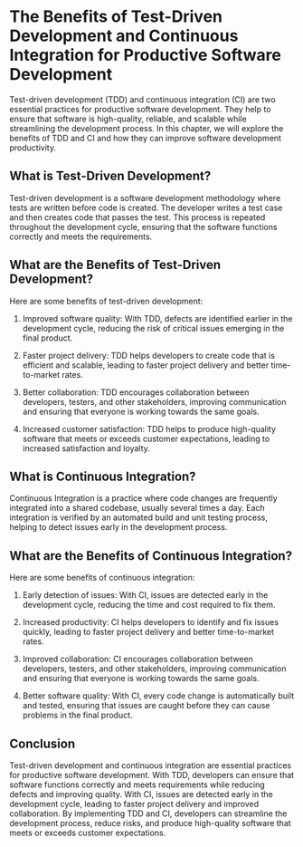 The Benefits of Test-Driven Development and Continuous Integration for Productive Software Development
=====================================================================================================================================================================

Test-driven development (TDD) and continuous integration (CI) are two essential practices for productive software development. They help to ensure that software is high-quality, reliable, and scalable while streamlining the development process. In this chapter, we will explore the benefits of TDD and CI and how they can improve software development productivity.

What is Test-Driven Development?
--------------------------------

Test-driven development is a software development methodology where tests are written before code is created. The developer writes a test case and then creates code that passes the test. This process is repeated throughout the development cycle, ensuring that the software functions correctly and meets the requirements.

What are the Benefits of Test-Driven Development?
-------------------------------------------------

Here are some benefits of test-driven development:

1. Improved software quality: With TDD, defects are identified earlier in the development cycle, reducing the risk of critical issues emerging in the final product.

2. Faster project delivery: TDD helps developers to create code that is efficient and scalable, leading to faster project delivery and better time-to-market rates.

3. Better collaboration: TDD encourages collaboration between developers, testers, and other stakeholders, improving communication and ensuring that everyone is working towards the same goals.

4. Increased customer satisfaction: TDD helps to produce high-quality software that meets or exceeds customer expectations, leading to increased satisfaction and loyalty.

What is Continuous Integration?
-------------------------------

Continuous Integration is a practice where code changes are frequently integrated into a shared codebase, usually several times a day. Each integration is verified by an automated build and unit testing process, helping to detect issues early in the development process.

What are the Benefits of Continuous Integration?
------------------------------------------------

Here are some benefits of continuous integration:

1. Early detection of issues: With CI, issues are detected early in the development cycle, reducing the time and cost required to fix them.

2. Increased productivity: CI helps developers to identify and fix issues quickly, leading to faster project delivery and better time-to-market rates.

3. Improved collaboration: CI encourages collaboration between developers, testers, and other stakeholders, improving communication and ensuring that everyone is working towards the same goals.

4. Better software quality: With CI, every code change is automatically built and tested, ensuring that issues are caught before they can cause problems in the final product.

Conclusion
----------

Test-driven development and continuous integration are essential practices for productive software development. With TDD, developers can ensure that software functions correctly and meets requirements while reducing defects and improving quality. With CI, issues are detected early in the development cycle, leading to faster project delivery and improved collaboration. By implementing TDD and CI, developers can streamline the development process, reduce risks, and produce high-quality software that meets or exceeds customer expectations.
